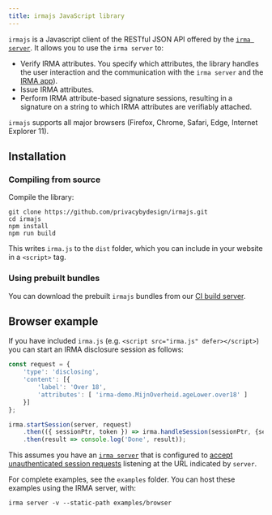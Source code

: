 ```yaml
---
title: irmajs JavaScript library
---
```


`irmajs` is a Javascript client of the RESTful JSON API offered by the [`irma server`](https://github.com/privacybydesign/irmago/tree/master/irma). It  allows you to use the `irma server` to:

 * Verify IRMA attributes. You specify which attributes, the library handles the user interaction and the communication with the `irma server` and the [IRMA app](https://github.com/privacybydesign/irma_mobile)).
 * Issue IRMA attributes.
 * Perform IRMA attribute-based signature sessions, resulting in a signature on a string to which IRMA attributes are verifiably attached.

`irmajs` supports all major browsers (Firefox, Chrome, Safari, Edge, Internet Explorer 11).

## Installation

### Compiling from source
Compile the library:

    git clone https://github.com/privacybydesign/irmajs.git
    cd irmajs
    npm install
    npm run build

This writes `irma.js` to the `dist` folder, which you can include in your website in a `<script>` tag.

### Using prebuilt bundles

You can download the prebuilt `irmajs` bundles from our [CI build server](https://gitlab.science.ru.nl/irma/github-mirrors/irmajs/-/jobs/artifacts/master/download?job=bundle).

## Browser example

If you have included `irma.js` (e.g. `<script src="irma.js" defer></script>`) you can start an IRMA disclosure session as follows:

```js
const request = {
    'type': 'disclosing',
    'content': [{
        'label': 'Over 18',
        'attributes': [ 'irma-demo.MijnOverheid.ageLower.over18' ]
    }]
};

irma.startSession(server, request)
    .then(({ sessionPtr, token }) => irma.handleSession(sessionPtr, {server, token}))
    .then(result => console.log('Done', result));
```

This assumes you have an [`irma server`](irma-server) that is configured to [accept unauthenticated session requests](irma-server#requestor-authentication) listening at the URL indicated by `server`.

For complete examples, see the `examples` folder. You can host these examples using the IRMA server, with:

    irma server -v --static-path examples/browser
